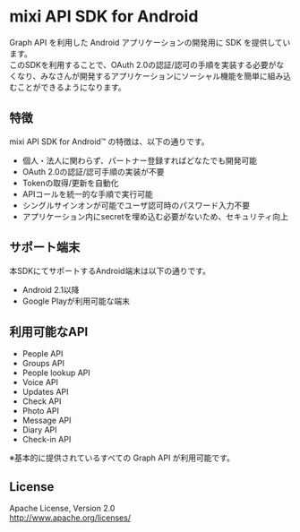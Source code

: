mixi API SDK for Android
========================

Graph API を利用した Android アプリケーションの開発用に SDK を提供しています。  
このSDKを利用することで、OAuth 2.0の認証/認可の手順を実装する必要がなくなり、みなさんが開発するアプリケーションにソーシャル機能を簡単に組み込むことができるようになります。

特徴
----
mixi API SDK for Android™ の特徴は、以下の通りです。
 - 個人・法人に関わらず、パートナー登録すればどなたでも開発可能
 - OAuth 2.0の認証/認可手順の実装が不要
 - Tokenの取得/更新を自動化
 - APIコールを統一的な手順で実行可能
 - シングルサインオンが可能でユーザ認可時のパスワード入力不要
 - アプリケーション内にsecretを埋め込む必要がないため、セキュリティ向上

サポート端末
------------
本SDKにてサポートするAndroid端末は以下の通りです。
 - Android 2.1以降
 - Google Playが利用可能な端末

利用可能なAPI
-------------
 - People API
 - Groups API
 - People lookup API
 - Voice API
 - Updates API
 - Check API
 - Photo API
 - Message API
 - Diary API
 - Check-in API

※基本的に提供されているすべての Graph API が利用可能です。

License
-------
Apache License, Version 2.0  
http://www.apache.org/licenses/


